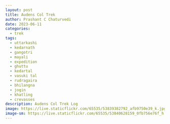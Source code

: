 ```yaml
---
layout: post
title: Audens Col Trek
author: Prashant C Chaturvedi
date: 2023-06-11
categories:
  - trek
tags:
  - uttarkashi
  - kedarnath
  - gangotri
  - mayali
  - expedition
  - ghuttu
  - kedartal
  - vasuki tal
  - rudragaira
  - bhilangna
  - jogin
  - khatling
  - crevasses
description: Audens Col Trek Log
image: https://live.staticflickr.com/65535/53839382792_afb9750e39_k.jpg
image-sm: https://live.staticflickr.com/65535/53840628159_0fb756e76f_h.jpg
---
```

